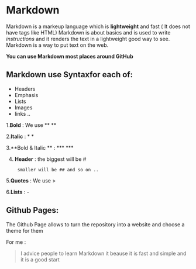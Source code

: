 # Markdown 
Markdown is a markeup language which is **lightweight** and fast ( It does not have tags like HTML)
Markdown is about basics and is used to write *instructions* and it renders the text in a lightweight good way to see. 
Markdown is a way to put text on the web.

**You can use Markdown most places around GitHub**

## Markdown use Syntaxfor each of:
- Headers
- Emphasis
- Lists
- Images
- links ..

 1.**Bold** : We use **   **
 
 2.**Italic** : *    *
 
 3.**Bold & Italic **  : ***      ***
 
 4. **Header** : the biggest will be #
 
         smaller will be ## and so on ..
 5.**Quotes** : We use >
 
 6.**Lists** : - 

## Github Pages:
The Github Page allows  to turn the repository into a website and choose a theme for them


For me :
> I advice people to learn Markdown it beause it is fast and simple and it is a good start
